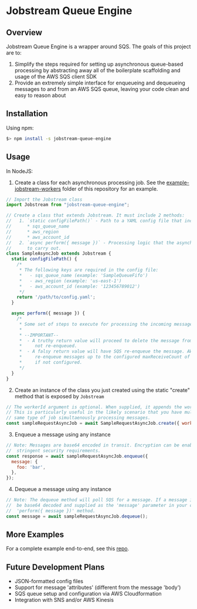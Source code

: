# Jobstream Queue Engine

## Overview

Jobstream Queue Engine is a wrapper around SQS. The goals of this project are to:
   1. Simplify the steps required for setting up asynchronous queue-based processing by abstracting away all of the boilerplate scaffolding and usage of the AWS SQS client SDK
   1. Provide an extremely simple interface for enqueueing and dequeueing messages to and from an AWS SQS queue, leaving your code clean and easy to reason about

## Installation

Using npm:
```bash
$> npm install -s jobstream-queue-engine
```

## Usage

In NodeJS:

1. Create a class for each asynchronous processing job. See the [example-jobstream-workers](https://github.com/sshariff01/jobstream-queue-engine-nodejs/tree/main/example-jobstream-workers/sample-request-async-job) folder of this repository for an example.

```js
// Import the Jobstream class
import Jobstream from "jobstream-queue-engine";

// Create a class that extends Jobstream. It must include 2 methods:
//   1. `static configFilePath()` - Path to a YAML config file that includes the following keys:
//      * sqs_queue_name
//      * aws_region
//      * aws_account_id
//   2. `async perform({ message })` - Processing logic that the asynchronous job is intended
//      to carry out.
class SampleAsyncJob extends Jobstream {
  static configFilePath() {
    /*
     * The following keys are required in the config file:
     *   - sqs_queue_name (example: 'SampleQueueFifo')
     *   - aws_region (example: 'us-east-1')
     *   - aws_account_id (example: '123456789012')
     */
    return '/path/to/config.yaml';
  }

  async perform({ message }) {
    /*
     * Some set of steps to execute for processing the incoming message.
     *
     * --IMPORTANT--
     *  - A truthy return value will proceed to delete the message from SQS so that it is
     *     not re-enqueued.
     *  - A falsy return value will have SQS re-enqueue the message. AWS SQS will automatically
     *     re-enqueue messages up to the configured maxReceiveCount of the queue, or indefinitely
     *     if not configured.
     */
  }
}
```

2. Create an instance of the class you just created using the static "create" method that is exposed by `Jobstream`

```js
// The workerId argument is optional. When supplied, it appends the workerId to the job's logs.
// This is particularly useful in the likely scenario that you have multiple instances of the
// same type of job simultaenously processing messages.
const sampleRequestAsyncJob = await SampleRequestAsyncJob.create({ workerId: workerId });
```

3. Enqueue a message using any instance

```js
// Note: Messages are base64 encoded in transit. Encryption can be enabled on AWS for more
//  stringent security requirements.
const response = await sampleRequestAsyncJob.enqueue({
  message: {
    foo: 'bar',
  },
});
```

4. Dequeue a message using any instance

```js
// Note: The dequeue method will poll SQS for a message. If a message is received, it will then
//  be base64 decoded and supplied as the 'message' parameter in your class's
//  'perform({ message })' method.
const message = await sampleRequestAsyncJob.dequeue();
```

## More Examples

For a complete example end-to-end, see this [repo](https://github.com/sshariff01/jobstream-nodejs-demo).

## Future Development Plans

* JSON-formatted config files
* Support for message 'attributes' (different from the message 'body')
* SQS queue setup and configuration via AWS Cloudformation
* Integration with SNS and/or AWS Kinesis
